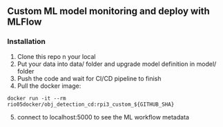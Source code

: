 ## Custom ML model monitoring and deploy with MLFlow

### Installation

1. Clone this repo n your local
2. Put your data into data/ folder and upgrade model definition in model/ folder
3. Push the code and wait for CI/CD pipeline to finish
4. Pull the docker image:

```console
docker run -it --rm rio05docker/obj_detection_cd:rpi3_custom_${GITHUB_SHA}
```

5. connect to localhost:5000 to see the ML workflow metadata

